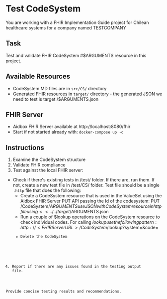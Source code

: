 # Test CodeSystem

You are working with a FHIR Implementation Guide project for Chilean healthcare systems for a company named TESTCOMPANY

## Task
Test and validate FHIR CodeSystem #$ARGUMENTS resource in this project.

## Available Resources

- CodeSystem MD files are in `src/CS/` directory
- Generated FHIR resources in `target/` directory - the generated JSON we need to test is target /$ARGUMENTS.json

## FHIR Server
- Aidbox FHIR Server available at http://localhost:8080/fhir
- Start if not started already with: `docker-compose up -d`

## Instructions
1. Examine the CodeSystem structure
2. Validate FHIR compliance
3. Test against the local FHIR server:
- Check if there's existing tests in /test/ folder. If there are, run them. If not, create a new test file in /test/CS/ folder.
  Test file should be a single `.http` file that does the following:
    - Create a CodeSystem resource that is used in the ValueSet using the Aidbox FHIR Server PUT API passing the Id of the codesystem: PUT /CodeSystem/$ARGUMENTS
    use JSON with CodeSystem resource in http file using << ../../target/$ARGUMENTS.json
    - Run a couple of $lookup operations on the CodeSystem resource to check individual codes. For calling $lookup use the following pattern: http://<FHIR Server URL>/CodeSystem/$lookup?system=<codesystemURLfromJSONfile>&code=<code>
    - Delete the CodeSystem
4. Report if there are any issues found in the testing output file.


Provide concise testing results and recommendations.
